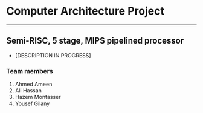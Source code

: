 # Computer Architecture Project

---

## Semi-RISC, 5 stage, MIPS pipelined processor

- [DESCRIPTION IN PROGRESS]

### Team members

1. Ahmed Ameen
2. Ali Hassan
3. Hazem Montasser
4. Yousef Gilany
